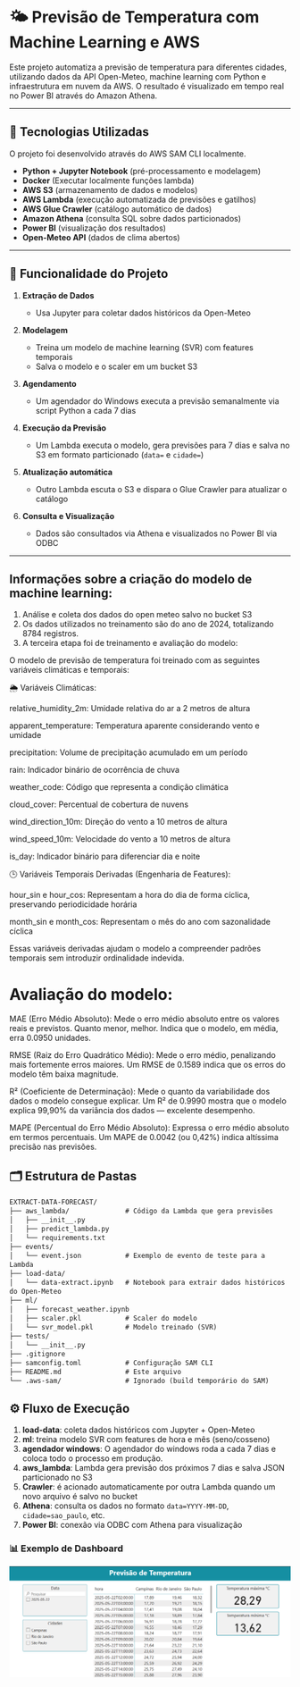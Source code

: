 # 🌤️ Previsão de Temperatura com Machine Learning e AWS

Este projeto automatiza a previsão de temperatura para diferentes cidades, utilizando dados da API Open-Meteo, machine learning com Python e infraestrutura em nuvem da AWS. O resultado é visualizado em tempo real no Power BI através do Amazon Athena.

---

## 🚀 Tecnologias Utilizadas
O projeto foi desenvolvido através do AWS SAM CLI localmente.
- **Python + Jupyter Notebook** (pré-processamento e modelagem)
- **Docker** (Executar localmente funções lambda)
- **AWS S3** (armazenamento de dados e modelos)
- **AWS Lambda** (execução automatizada de previsões e gatilhos)
- **AWS Glue Crawler** (catálogo automático de dados)
- **Amazon Athena** (consulta SQL sobre dados particionados)
- **Power BI** (visualização dos resultados)
- **Open-Meteo API** (dados de clima abertos)

---

## 🧠 Funcionalidade do Projeto

1. **Extração de Dados**
   - Usa Jupyter para coletar dados históricos da Open-Meteo

2. **Modelagem**
   - Treina um modelo de machine learning (SVR) com features temporais
   - Salva o modelo e o scaler em um bucket S3

3. **Agendamento**
   - Um agendador do Windows executa a previsão semanalmente via script Python a cada 7 dias

4. **Execução da Previsão**
   - Um Lambda executa o modelo, gera previsões para 7 dias e salva no S3 em formato particionado (`data=` e `cidade=`)

5. **Atualização automática**
   - Outro Lambda escuta o S3 e dispara o Glue Crawler para atualizar o catálogo

6. **Consulta e Visualização**
   - Dados são consultados via Athena e visualizados no Power BI via ODBC

---

## Informações sobre a criação do modelo de machine learning:
1. Análise e coleta dos dados do open meteo salvo no bucket S3
2. Os dados utilizados no treinamento são do ano de 2024, totalizando 8784 registros.
3. A terceira etapa foi de treinamento e avaliação do modelo:

O modelo de previsão de temperatura foi treinado com as seguintes variáveis climáticas e temporais:

🌦️ Variáveis Climáticas:

relative_humidity_2m: Umidade relativa do ar a 2 metros de altura

apparent_temperature: Temperatura aparente considerando vento e umidade

precipitation: Volume de precipitação acumulado em um período

rain: Indicador binário de ocorrência de chuva

weather_code: Código que representa a condição climática

cloud_cover: Percentual de cobertura de nuvens

wind_direction_10m: Direção do vento a 10 metros de altura

wind_speed_10m: Velocidade do vento a 10 metros de altura

is_day: Indicador binário para diferenciar dia e noite

🕒 Variáveis Temporais Derivadas (Engenharia de Features):

hour_sin e hour_cos: Representam a hora do dia de forma cíclica, preservando periodicidade horária

month_sin e month_cos: Representam o mês do ano com sazonalidade cíclica

Essas variáveis derivadas ajudam o modelo a compreender padrões temporais sem introduzir ordinalidade indevida.

# Avaliação do modelo:
MAE (Erro Médio Absoluto): Mede o erro médio absoluto entre os valores reais e previstos. Quanto menor, melhor. Indica que o modelo, em média, erra 0.0950 unidades.

RMSE (Raiz do Erro Quadrático Médio): Mede o erro médio, penalizando mais fortemente erros maiores. Um RMSE de 0.1589 indica que os erros do modelo têm baixa magnitude.

R² (Coeficiente de Determinação): Mede o quanto da variabilidade dos dados o modelo consegue explicar. Um R² de 0.9990 mostra que o modelo explica 99,90% da variância dos dados — excelente desempenho.

MAPE (Percentual do Erro Médio Absoluto): Expressa o erro médio absoluto em termos percentuais. Um MAPE de 0.0042 (ou 0,42%) indica altíssima precisão nas previsões.

## 🗂️ Estrutura de Pastas
```
EXTRACT-DATA-FORECAST/
├── aws_lambda/              # Código da Lambda que gera previsões
│   ├── __init__.py
│   ├── predict_lambda.py
│   └── requirements.txt
├── events/
│   └── event.json           # Exemplo de evento de teste para a Lambda
├── load-data/
│   └── data-extract.ipynb   # Notebook para extrair dados históricos do Open-Meteo
├── ml/
│   ├── forecast_weather.ipynb
│   ├── scaler.pkl           # Scaler do modelo
│   └── svr_model.pkl        # Modelo treinado (SVR)
├── tests/
│   └── __init__.py
├── .gitignore
├── samconfig.toml           # Configuração SAM CLI
├── README.md                # Este arquivo
└── .aws-sam/                # Ignorado (build temporário do SAM)
```

## ⚙️ Fluxo de Execução

1. **load-data**: coleta dados históricos com Jupyter + Open-Meteo
2. **ml**: treina modelo SVR com features de hora e mês (seno/cosseno)
3. **agendador windows**: O agendador do windows roda a cada 7 dias e coloca todo o processo em produção.
3. **aws_lambda**: Lambda gera previsão dos próximos 7 dias e salva JSON particionado no S3
4. **Crawler**: é acionado automaticamente por outra Lambda quando um novo arquivo é salvo no bucket
5. **Athena**: consulta os dados no formato `data=YYYY-MM-DD`, `cidade=sao_paulo`, etc.
6. **Power BI**: conexão via ODBC com Athena para visualização

### 📊 Exemplo de Dashboard
![Dashboard no Power BI](img/img-dash.png)